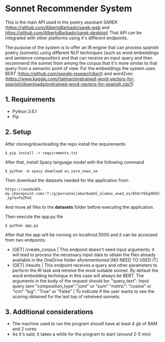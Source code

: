 # Sonnet Recommender System

This is the main API used in the poetry assistant SAREK (https://github.com/AlbertoBarbado/sarek-web and https://github.com/AlbertoBarbado/sarek-desktop)
That API can be integrated with other platforms using it's different endpoints.

The purpose of the system is to offer an IR engine that can process spanish poetry (sonnets) using different NLP techniques (such as word embeddings and sentence composition) and that can receive an input query and then recommend the sonnet from among the corpus that it's more similar to that query from a semantic point of view.
For the embeddings the system uses BERT (https://github.com/google-research/bert) and word2vec (https://www.kaggle.com/rtatman/pretrained-word-vectors-for-spanish/downloads/pretrained-word-vectors-for-spanish.zip/1)


## 1. Requirements
* Python 3.6.1 
* Pip

## 2. Setup
After cloning/downloading the repo install the requirements
```
$ pip install -r requirements.txt
```

After that, install Spacy language model with the following command

```
$ python -m spacy download es_core_news_sm
```

Then download the datasets needed for the application from:
```
https://unedo365-my.sharepoint.com/:f:/g/personal/abarbado5_alumno_uned_es/Eh6rYEkgXRdIsKgXjvv5NXoBFHMq1HNkayFHmGk_RY-_zg?e=PaZPoG
```
And move all files to the **datasets** folder before executing the application.

Then execute the app.py file

```
$ python app.py
```

After that the app will be running on localhost:5000 and it can be accessed from two endpoints:

* [GET] /create_corpus | This endpoint doesn't need input arguments; it will lead to process the necessary input data to obtain the files already available in the OneDrive folder aforementioned [NO NEED TO USED IT]
* [GET] /results | This endpoint receives a query and other parameters to perform the IR task and retreive the most suitable sonnet. By default the word embedding technique in this case will always be BERT. The arguments in the body of the request should be:
"query_text": Input query sent
"composition_type":"joint" or "sum"
"metric": "cosine" or "icm"
"log": "True" or "False" | To indicate if the user wants to see the scoring obtained for the last top of retreived sonnets.


## 3. Additional considerations
* The machine used to run the program shoudl have at least 4 gb of RAM and 2 cores
* As it's said, it takes a while for the program to start (around 2-5 min) 
